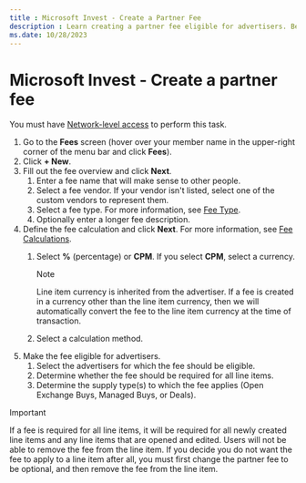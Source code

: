 ```yaml
---
title : Microsoft Invest - Create a Partner Fee
description : Learn creating a partner fee eligible for advertisers. Before selecting advertisers eligible for the fee add details like fee name, fee vendor, fee type, decsription and fee calculation method.
ms.date: 10/28/2023
---
```



# Microsoft Invest - Create a partner fee  

You must have [Network-level access](getting-started-with-roles.md)
 to perform this task.

1. Go to the **Fees** screen
    (hover over your member name in the upper-right
    corner of the menu bar and click
    **Fees**).
1. Click **+ New**.
1. Fill out the fee overview and click
    **Next**.
    1. Enter a fee name that will make sense to other people.
    1. Select a fee vendor. If your vendor isn't listed, select one of
        the custom vendors to represent them.
    1. Select a fee type. For more information, see [Fee Type](fee-type.md).
    1. Optionally enter a longer fee description.
1. Define the fee calculation and click
    **Next**. For more information, see [Fee Calculations](fee-calculations.md).
    1. Select **%** (percentage) or
        **CPM**. If you select
        **CPM**, select a currency.

       > [!NOTE]
       > Line item currency is inherited from the advertiser. If a fee is created in a currency other than the line item currency, then we will automatically convert the fee to the line item currency at the time of transaction.

    1. Select a calculation method.
1. Make the fee eligible for advertisers.
    1. Select the advertisers for which the fee should be eligible.
    1. Determine whether the fee should be required for all line items.
    1. Determine the supply type(s) to which the fee applies (Open
        Exchange Buys, Managed Buys, or Deals).

> [!IMPORTANT]
> If a fee is required for all line items, it will be 
> required for all newly created line items and any line items that are opened and edited. Users will not be able to remove the fee from the line item. If you decide you do not want the fee to apply to a line item after all, you must first change the partner fee to be optional, and then remove the fee from the line item.
